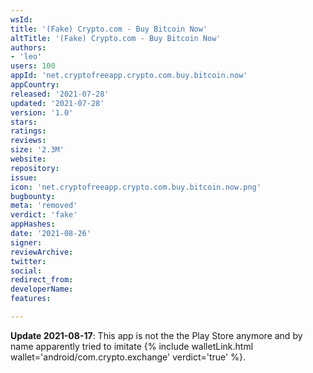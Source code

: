 ```yaml
---
wsId: 
title: '(Fake) Crypto.com - Buy Bitcoin Now'
altTitle: '(Fake) Crypto.com - Buy Bitcoin Now'
authors:
- 'leo'
users: 100
appId: 'net.cryptofreeapp.crypto.com.buy.bitcoin.now'
appCountry: 
released: '2021-07-28'
updated: '2021-07-28'
version: '1.0'
stars: 
ratings: 
reviews: 
size: '2.3M'
website: 
repository: 
issue: 
icon: 'net.cryptofreeapp.crypto.com.buy.bitcoin.now.png'
bugbounty: 
meta: 'removed'
verdict: 'fake'
appHashes: 
date: '2021-08-26'
signer: 
reviewArchive: 
twitter: 
social: 
redirect_from: 
developerName: 
features: 

---
```


**Update 2021-08-17**: This app is not the the Play Store anymore and by name
apparently tried to imitate
{% include walletLink.html wallet='android/com.crypto.exchange' verdict='true' %}.

